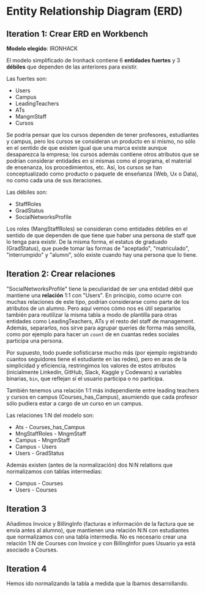 # Entity Relationship Diagram (ERD) 
## Iteration 1: Crear ERD en Workbench

**Modelo elegido**: IRONHACK

El modelo simplificado de Ironhack contiene 6 **entidades fuertes** y 3 **débiles** que dependen de las anteriores para existir. 

Las fuertes son:
* Users
* Campus
* LeadingTeachers
* ATs
* MangmStaff
* Cursos

Se podría pensar que los cursos dependen de tener profesores, estudiantes y campus, pero los cursos se consideran un producto en sí mismo, no sólo en el sentido de que existen igual que una marca existe aunque desaparezca la empresa; los cursos además contiene otros atributos que se podrían considerar entidades en sí mismas como el programa, el material de ensenanza, los procedimientos, etc. Así, los cursos se han conceptualizado como producto o paquete de enseñanza (Web, Ux o Data), no como cada una de sus iteraciones. 

Las débiles son:
* StaffRoles
* GradStatus
* SocialNetworksProfile


Los roles (MangStaffRoles) se consideran como entidades débiles en el sentido de que dependen de que tiene que haber una persona de staff que lo tenga para existir. De la misma forma, el estatus de graduado (GradStatus), que puede tomar las formas de "aceptado", "matriculado", "interrumpido" y "alumni", sólo existe cuando hay una persona que lo tiene.

## Iteration 2: Crear relaciones

"SocialNetworksProfile" tiene la peculiaridad de ser una entidad débil que mantiene una **relación** 1:1 con "Users". En principio, como ocurre con muchas relaciones de este tipo, podrían considerarse como parte de los atributos de un alumno. Pero aquí vemos cómo nos es útil separarlos también para reutilizar la misma tabla a modo de plantilla para otras entidades como LeadingTeachers, ATs y el resto del staff de management. 
Además, separarlos, nos sirve para agrupar queries de forma más sencilla, como por ejemplo para hacer un `count` de en cuantas redes sociales participa una persona.

Por supuesto, todo puede sofisticarse mucho más (por ejemplo registrando cuantos seguidores tiene el estudiante en las redes), pero en aras de la simplicidad y eficiencia, restringimos los valores de estos atributos (inicialmente Linkedin, GitHub, Slack, Kaggle y Codewars) a variables binarias, `bin`, que reflejan sí el usuario participa o no participa. 

También tenemos una relación 1:1 más independiente entre leading teachers y cursos en campus (Courses\_has_Campus), asumiendo que cada profesor sólo pudiera estar a cargo de un curso en un campus. 

Las relaciones 1:N del modelo son:
* Ats - Courses\_has_Campus
* MngStaffRoles - MngmStaff
* Campus - MngmStaff
* Campus - Users
* Users - GradStatus

Además existen (antes de la normalización) dos N:N relations que normalizamos con tablas intermedias: 
* Campus - Courses 
* Users - Courses



## Iteration 3

Añadimos Invoice y BillingInfo (facturas e información de la factura que se envía antes al alumno), que mantienen una relación N:N con estudiantes que normalizamos con una tabla intermedia. No es necesario crear una relación 1:N de Courses con Invoice y con BillingInfor pues Usuario ya está asociado a Courses. 


## Iteration 4
Hemos ido normalizando la tabla a medida que la íbamos desarrollando. 


